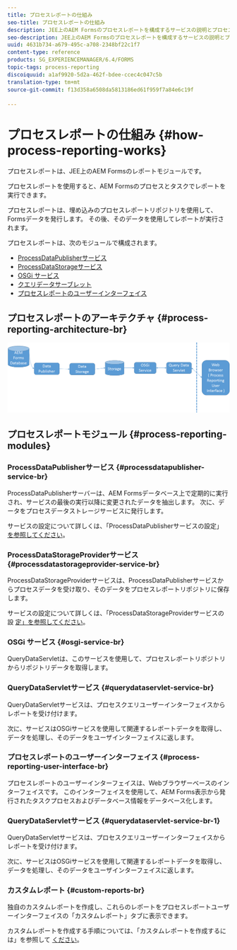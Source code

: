 ```yaml
---
title: プロセスレポートの仕組み
seo-title: プロセスレポートの仕組み
description: JEE上のAEM Formsのプロセスレポートを構成するサービスの説明とプロセスレポートUIの概要
seo-description: JEE上のAEM Formsのプロセスレポートを構成するサービスの説明とプロセスレポートUIの概要
uuid: 4631b734-a679-495c-a708-2348bf22c1f7
content-type: reference
products: SG_EXPERIENCEMANAGER/6.4/FORMS
topic-tags: process-reporting
discoiquuid: a1af9920-5d2a-462f-bdee-ccec4c047c5b
translation-type: tm+mt
source-git-commit: f13d358a6508da5813186ed61f959f7a84e6c19f

---
```



# プロセスレポートの仕組み {#how-process-reporting-works}

プロセスレポートは、JEE上のAEM Formsのレポートモジュールです。

プロセスレポートを使用すると、AEM Formsのプロセスとタスクでレポートを実行できます。

プロセスレポートは、埋め込みのプロセスレポートリポジトリを使用して、Formsデータを発行します。 その後、そのデータを使用してレポートが実行されます。

プロセスレポートは、次のモジュールで構成されます。

* [ProcessDataPublisherサービス](/help/forms/using/process-reporting/process-reporting-architecture.md#p-processdatapublisher-service-br-p)
* [ProcessDataStorageサービス](/help/forms/using/process-reporting/process-reporting-architecture.md#p-processdatastorageprovider-service-br-p)
* [OSGi サービス](/help/forms/using/process-reporting/process-reporting-architecture.md#p-osgi-service-br-p)
* [クエリデータサーブレット](/help/forms/using/process-reporting/process-reporting-architecture.md#p-querydataservlet-service-br-p)
* [プロセスレポートのユーザーインターフェイス](/help/forms/using/process-reporting/process-reporting-architecture.md#p-process-reporting-user-interface-br-p)

## プロセスレポートのアーキテクチャ {#process-reporting-architecture-br}

![processreportingarchitecture](assets/processreportingarchitecture.png)

## プロセスレポートモジュール {#process-reporting-modules}

### ProcessDataPublisherサービス {#processdatapublisher-service-br}

ProcessDataPublisherサーバーは、AEM Formsデータベース上で定期的に実行され、サービスの最後の実行以降に変更されたデータを抽出します。 次に、データをプロセスデータストレージサービスに発行します。

サービスの設定について詳しくは、「ProcessDataPublisherサービスの設定」 [を参照してください](/help/forms/using/process-reporting/install-start-process-reporting.md#p-reportconfiguration-service-p)。

### ProcessDataStorageProviderサービス {#processdatastorageprovider-service-br}

ProcessDataStorageProviderサービスは、ProcessDataPublisherサービスからプロセスデータを受け取り、そのデータをプロセスレポートリポジトリに保存します。

サービスの設定について詳しくは、「ProcessDataStorageProviderサービスの設 [定」を参照してください](/help/forms/using/process-reporting/install-start-process-reporting.md#p-to-configure-the-process-reporting-repository-locations-p)。

### OSGi サービス {#osgi-service-br}

QueryDataServletは、このサービスを使用して、プロセスレポートリポジトリからリポジトリデータを取得します。

### QueryDataServletサービス {#querydataservlet-service-br}

QueryDataServletサービスは、プロセスクエリユーザーインターフェイスからレポートを受け付けます。

次に、サービスはOSGiサービスを使用して関連するレポートデータを取得し、データを処理し、そのデータをユーザインターフェイスに返します。

### プロセスレポートのユーザーインターフェイス {#process-reporting-user-interface-br}

プロセスレポートのユーザーインターフェイスは、Webブラウザーベースのインターフェイスです。 このインターフェイスを使用して、AEM Forms表示から発行されたタスクプロセスおよびデータベース情報をデータベース化します。

### QueryDataServletサービス {#querydataservlet-service-br-1}

QueryDataServletサービスは、プロセスクエリユーザーインターフェイスからレポートを受け付けます。

次に、サービスはOSGiサービスを使用して関連するレポートデータを取得し、データを処理し、そのデータをユーザインターフェイスに返します。

### カスタムレポート {#custom-reports-br}

独自のカスタムレポートを作成し、これらのレポートをプロセスレポートユーザーインターフェイスの「カスタムレポート」タブに表示できます。

カスタムレポートを作成する手順については、「カスタムレポートを作成するには」を参照して [ください](/help/forms/using/process-reporting/process-reporting-custom-reports.md)。

